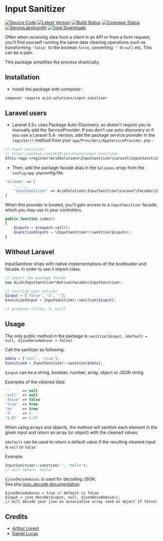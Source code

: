 # Input Sanitizer

[![Source Code](https://img.shields.io/badge/source-ACID--Solutions%2Finput--sanitizer-blue.svg)](https://github.com/ACID-Solutions/input-sanitizer)
[![Latest Version](https://img.shields.io/github/release/ACID-Solutions/input-sanitizer.svg?style=flat-square)](https://github.com/ACID-Solutions/input-sanitizer/releases)
[![Build Status](https://img.shields.io/travis/ACID-Solutions/input-sanitizer.svg?style=flat-square)](https://travis-ci.org/ACID-Solutions/input-sanitizer)
[![Coverage Status](https://img.shields.io/scrutinizer/coverage/g/ACID-Solutions/input-sanitizer.svg?style=flat-square)](https://scrutinizer-ci.com/g/ACID-Solutions/input-sanitizer/code-structure)
[![SensioLabsInsight](https://insight.sensiolabs.com/projects/3c577754-9101-4473-abb2-50155ed67282/small.png)](https://insight.sensiolabs.com/projects/3c577754-9101-4473-abb2-50155ed67282)
[![Total Downloads](https://img.shields.io/packagist/dt/ACID-Solutions/input-sanitizer.svg?style=flat-square)](https://packagist.org/packages/ACID-Solutions/input-sanitizer)

Often when receiving data from a client in an API or from a form request, you'll find yourself running the same data
cleaning operations such as transforming `'false'` to the boolean `false`, converting `''` to `null` etc. This can be a pain.

This package simplifies the process drastically.

## Installation

- Install the package with composer :

```bash
composer require acid-solutions/input-sanitizer
```

## Laravel users

- Laravel 5.5+ uses Package Auto-Discovery, so doesn't require you to manually add the ServiceProvider.
If you don't use auto-discovery or if you use a Laravel 5.4- version, add the package service provider in the `register()` method from your `app/Providers/AppServiceProvider.php` :

```php
// input sanitizer
// https://github.com/ACID-Solutions/input-sanitizer
$this->app->register(AcidSolutions\InputSanitizer\Laravel\InputSanitizerServiceProvider::class);
```

- Then, add the package facade alias in the `$aliases` array from the `config/app.php`config file.

```php
'aliases' => [
    '...',
    'InputSanitizer' => AcidSolutions\InputSanitizer\Laravel\Facades\InputSanitizer::class
]
```

When this provider is booted, you'll gain access to a `InputSanitizer` facade, which you may use in your controllers.

```php
public function index()
{
    $inputs = $request->all();
    $sanitizedInputs = \InputSanitizer::sanitize($inputs);
}
```

## Without Laravel

InputSanitizer ships with native implementations of the bootloader and facade. In order to use it import class.

```php
// import the package facade
use Acid\InputSanitizer\Native\Facades\InputSanitizer;

// sanitize your entries
$input = ['false', '3', ''];
$sanitizedInput = InputSanitizer::sanitize($input);

// produces [false, 3, null]
```

## Usage

The only public method in the package is `sanitize($input, $default = null, $jsonDecodeAssoc = false)`

Call the sanitizer as following:

```php
$data = ['null', 'true'];
$sanitized = InputSanitizer::sanitize($data);
```

`$input` can be a string, boolean, number, array, object or JSON string

Examples of the cleaned data:

```php
''      => null
'null'  => null
'false' => false
'true'  => true
'on'    => true
'3'     => 3
'5.07'  => 5.07
```

When using arrays and objects, the method will sanitize each element in the given input and return an array (or object)
with the cleaned values.

`$default` can be used to return a default value if the resulting cleaned input is `null` or `false`

Example:

```php
InputSanitizer::sanitize('', 'hello');
// will return 'hello'
```

`$jsonDecodeAssoc` is used for decoding JSON.  
See php [json_decode documentation](http://php.net/manual/en/function.json-decode.php)

```
$jsonDecodeAssoc = true // default is false
$input = json_decode($input, null, $jsonDecodeAssoc);
// will decode your json as associative array (and as object if false)
```

## Credits

- [Arthur Lorent](https://github.com/Okipa)
- [Daniel Lucas](https://github.com/daniel-chris-lucas)
